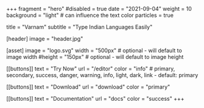 +++
fragment = "hero"
#disabled = true
date = "2021-09-04"
weight = 10
background = "light" # can influence the text color
particles = true

title = "Varnam"
subtitle = "Type Indian Languages Easily"

[header]
  image = "header.jpg"

[asset]
  image = "logo.svg"
  width = "500px" # optional - will default to image width
  #height = "150px" # optional - will default to image height

[[buttons]]
  text = "Try Now"
  url = "/editor"
  color = "info" # primary, secondary, success, danger, warning, info, light, dark, link - default: primary

[[buttons]]
  text = "Download"
  url = "download"
  color = "primary"

[[buttons]]
  text = "Documentation"
  url = "docs"
  color = "success"
+++
